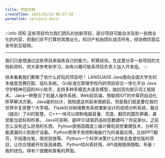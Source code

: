 ```yaml
---
title: 项目文档
createTime: 2025/02/24 06:37:58
permalink: /project-docs/
---
```


:::info 须知
这些项目均为我们团队的创新项目，部分项目可能会涉及到一些商业化的内容，但我们并不打算将其商业化，知识产权由团队成员所有，经协商同意后发布到互联网。

---

我们只是想通过这些项目来锻炼自己的能力，积累经验。在这里分享一些项目的文档和资料，供大家参考和学习，如有兴趣可联系项目负责人加入开发组。
:::

快来看看我们都做了些什么好玩的项目吧！
<span><Badge>LANGUAGE</Badge><Badge type="warning" text="FRAMEWORKS" /></span>
<CardGrid>
<LinkCard icon="hugeicons:add-team" href="/project-docs/match-competitions/" title="全国大学生竞赛组队系统" ><span><Badge>Java</Badge><Badge type="warning" text="Spring+Vue3" /></span>面向全国大学生的多维度竞赛匹配、组队系统。</LinkCard>
<LinkCard icon="arcticons:free-download-manager" href="/project-docs/project-management-platform/" title="项目管理平台" ><Badge>Go</Badge>标准化管理学校内的项目综合一体化平台</LinkCard>
<LinkCard icon="/icon/zhiyu.png" href="/project-docs/plant-cure/" title="植愈：AI情绪小帮手" ><Badge>Java</Badge>守护精神花园的AI小助手，支持多种多模态大语言模型，独创双向提示词工程技术。</LinkCard>
<LinkCard icon="/icon/robot.png" href="/project-docs/smart-car/" title="智慧中草药生态养护平台" ><Badge>Java</Badge>一种整合了机器人操作系统、Web前后端、物联网IOT的中草药自动化除草解决方案。</LinkCard>
<LinkCard icon="/icon/univ-town.svg" href="/project-docs/pixel-university-town/" title="像素大学城" ><Badge>Java</Badge>是的伙计，我知道这听起来很疯狂，但是我们就是要在我的世界中复原整个大学城。</LinkCard>
<LinkCard icon="/icon/analyse.svg" href="/project-docs/study-analytic-system/" title="学情分析系统" ><Badge>Flask</Badge>针对树维教务系统重新设计的成绩分析系统，融合（缝合）了AI的智慧。</LinkCard>
<LinkCard icon="line-md:speed-twotone-loop" href="/project-docs/control-my-panel/" title="掌中方圆" ><Badge>C++</Badge>一块可以控制电脑音量、亮度、翻页的圆形屏幕，甚至能当鼠标和秒表。</LinkCard>
<LinkCard icon="icon-park:transport" href="/project-docs/spd/" title="SPD智能医疗耗材管理系统" ><Badge>Java</Badge>可恶啊，是RFID读取药品标签数据吗？你这家伙，之前怎么没有这么好用的东西。</LinkCard>
<LinkCard icon="material-symbols:dropper-eye-outline-sharp" href="/project-docs/see-the-components/" title="医智慧眼" ><Badge>Python</Badge>使用高精度三维计算机视觉重建技术，分析可能遗漏的小型医疗设备。</LinkCard>
<LinkCard icon="svg-spinners:blocks-wave" href="/project-docs/various-gestures/" title="千手万象" ><Badge>Python</Badge>使用手势控制电脑行为的桌面应用，比如PPT翻页，手指激光笔，隔空投放等。</LinkCard>
<LinkCard icon="line-md:loading-alt-loop" href="/project-docs/when2eat/" title="啥时候吃饭" ><Badge>Python</Badge>一个科学决策什么时候去食堂吃饭的项目，让你合理避开吃饭高峰期。</LinkCard>
<LinkCard icon="token-branded:wow" href="/project-docs/oh-my-api/" title="Oh my API!" ><Badge>Python</Badge>哇AI真好用，API调用随用随取。布豪！我的钱包，得有个提醒和查看的界面。</LinkCard>
</CardGrid>